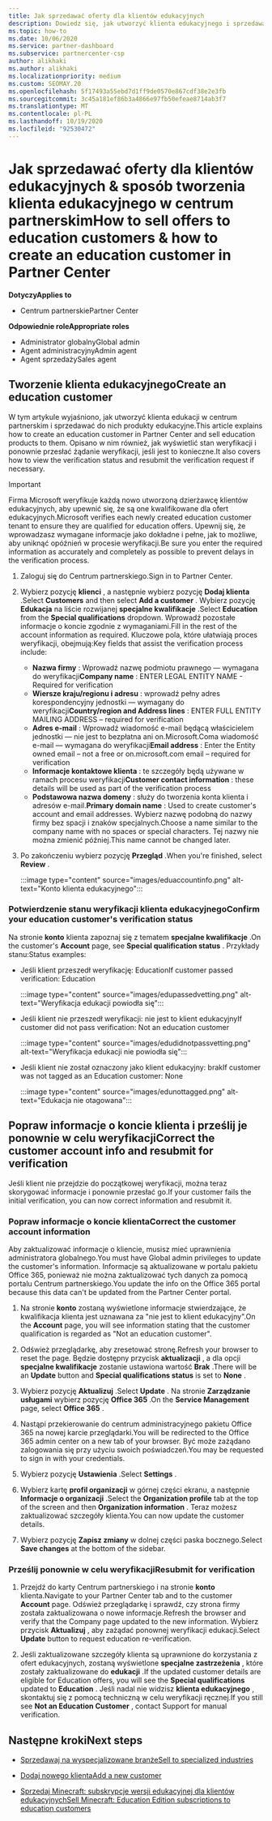 ```yaml
---
title: Jak sprzedawać oferty dla klientów edukacyjnych
description: Dowiedz się, jak utworzyć klienta edukacyjnego i sprzedawać oferty w centrum partnerskim. Obejmuje potwierdzenie stanu weryfikacji dla klienta edukacyjnego.
ms.topic: how-to
ms.date: 10/06/2020
ms.service: partner-dashboard
ms.subservice: partnercenter-csp
author: alikhaki
ms.author: alikhaki
ms.localizationpriority: medium
ms.custom: SEOMAY.20
ms.openlocfilehash: 5f17493a55ebd7d1ff9de0570e867cdf38e2e3fb
ms.sourcegitcommit: 3c45a181ef86b3a4866e97fb50efeae8714ab3f7
ms.translationtype: MT
ms.contentlocale: pl-PL
ms.lasthandoff: 10/19/2020
ms.locfileid: "92530472"
---
```

# <a name="how-to-sell-offers-to-education-customers--how-to-create-an-education-customer-in-partner-center"></a><span data-ttu-id="49814-104">Jak sprzedawać oferty dla klientów edukacyjnych & sposób tworzenia klienta edukacyjnego w centrum partnerskim</span><span class="sxs-lookup"><span data-stu-id="49814-104">How to sell offers to education customers & how to create an education customer in Partner Center</span></span>

<span data-ttu-id="49814-105">**Dotyczy**</span><span class="sxs-lookup"><span data-stu-id="49814-105">**Applies to**</span></span>

- <span data-ttu-id="49814-106">Centrum partnerskie</span><span class="sxs-lookup"><span data-stu-id="49814-106">Partner Center</span></span>

<span data-ttu-id="49814-107">**Odpowiednie role**</span><span class="sxs-lookup"><span data-stu-id="49814-107">**Appropriate roles**</span></span>

- <span data-ttu-id="49814-108">Administrator globalny</span><span class="sxs-lookup"><span data-stu-id="49814-108">Global admin</span></span>
- <span data-ttu-id="49814-109">Agent administracyjny</span><span class="sxs-lookup"><span data-stu-id="49814-109">Admin agent</span></span>
- <span data-ttu-id="49814-110">Agent sprzedaży</span><span class="sxs-lookup"><span data-stu-id="49814-110">Sales agent</span></span>

## <a name="create-an-education-customer"></a><span data-ttu-id="49814-111">Tworzenie klienta edukacyjnego</span><span class="sxs-lookup"><span data-stu-id="49814-111">Create an education customer</span></span>

<span data-ttu-id="49814-112">W tym artykule wyjaśniono, jak utworzyć klienta edukacji w centrum partnerskim i sprzedawać do nich produkty edukacyjne.</span><span class="sxs-lookup"><span data-stu-id="49814-112">This article explains how to create an education customer in Partner Center and sell education products to them.</span></span> <span data-ttu-id="49814-113">Opisano w nim również, jak wyświetlić stan weryfikacji i ponownie przesłać żądanie weryfikacji, jeśli jest to konieczne.</span><span class="sxs-lookup"><span data-stu-id="49814-113">It also covers how to view the verification status and resubmit the verification request if necessary.</span></span>

> [!IMPORTANT]
> <span data-ttu-id="49814-114">Firma Microsoft weryfikuje każdą nowo utworzoną dzierżawcę klientów edukacyjnych, aby upewnić się, że są one kwalifikowane dla ofert edukacyjnych.</span><span class="sxs-lookup"><span data-stu-id="49814-114">Microsoft verifies each newly created education customer tenant to ensure they are qualified for education offers.</span></span>  <span data-ttu-id="49814-115">Upewnij się, że wprowadzasz wymagane informacje jako dokładne i pełne, jak to możliwe, aby uniknąć opóźnień w procesie weryfikacji.</span><span class="sxs-lookup"><span data-stu-id="49814-115">Be sure you enter the required information as accurately and completely as possible to prevent delays in the verification process.</span></span>

1. <span data-ttu-id="49814-116">Zaloguj się do Centrum partnerskiego.</span><span class="sxs-lookup"><span data-stu-id="49814-116">Sign in to Partner Center.</span></span>

2. <span data-ttu-id="49814-117">Wybierz pozycję **klienci** , a następnie wybierz pozycję **Dodaj klienta** .</span><span class="sxs-lookup"><span data-stu-id="49814-117">Select **Customers** and then select **Add a customer** .</span></span> <span data-ttu-id="49814-118">Wybierz pozycję **Edukacja** na liście rozwijanej **specjalne kwalifikacje** .</span><span class="sxs-lookup"><span data-stu-id="49814-118">Select **Education** from the **Special qualifications** dropdown.</span></span>  <span data-ttu-id="49814-119">Wprowadź pozostałe informacje o koncie zgodnie z wymaganiami.</span><span class="sxs-lookup"><span data-stu-id="49814-119">Fill in the rest of the account information as required.</span></span>  <span data-ttu-id="49814-120">Kluczowe pola, które ułatwiają proces weryfikacji, obejmują:</span><span class="sxs-lookup"><span data-stu-id="49814-120">Key fields that assist the verification process include:</span></span>

   - <span data-ttu-id="49814-121">**Nazwa firmy** : Wprowadź nazwę podmiotu prawnego — wymagana do weryfikacji</span><span class="sxs-lookup"><span data-stu-id="49814-121">**Company name** : ENTER LEGAL ENTITY NAME - Required for verification</span></span>
   - <span data-ttu-id="49814-122">**Wiersze kraju/regionu i adresu** : wprowadź pełny adres korespondencyjny jednostki — wymagany do weryfikacji</span><span class="sxs-lookup"><span data-stu-id="49814-122">**Country/region and Address lines** : ENTER FULL ENTITY MAILING ADDRESS – required for verification</span></span>
   - <span data-ttu-id="49814-123">**Adres e-mail** : Wprowadź wiadomość e-mail będącą właścicielem jednostki — nie jest to bezpłatna ani on.Microsoft.Coma wiadomość e-mail — wymagana do weryfikacji</span><span class="sxs-lookup"><span data-stu-id="49814-123">**Email address** :  Enter the Entity owned email – not a free or on.microsoft.com email – required for verification</span></span>
   - <span data-ttu-id="49814-124">**Informacje kontaktowe klienta** : te szczegóły będą używane w ramach procesu weryfikacji</span><span class="sxs-lookup"><span data-stu-id="49814-124">**Customer contact information** : these details will be used as part of the verification process</span></span>
   - <span data-ttu-id="49814-125">**Podstawowa nazwa domeny** : służy do tworzenia konta klienta i adresów e-mail.</span><span class="sxs-lookup"><span data-stu-id="49814-125">**Primary domain name** :  Used to create customer's account and email addresses.</span></span>  <span data-ttu-id="49814-126">Wybierz nazwę podobną do nazwy firmy bez spacji i znaków specjalnych.</span><span class="sxs-lookup"><span data-stu-id="49814-126">Choose a name similar to the company name with no spaces or special characters.</span></span>  <span data-ttu-id="49814-127">Tej nazwy nie można zmienić później.</span><span class="sxs-lookup"><span data-stu-id="49814-127">This name cannot be changed later.</span></span>

3. <span data-ttu-id="49814-128">Po zakończeniu wybierz pozycję **Przegląd** .</span><span class="sxs-lookup"><span data-stu-id="49814-128">When you're finished, select **Review** .</span></span>

   :::image type="content" source="images/eduaccountinfo.png" alt-text="Konto klienta edukacyjnego":::

### <a name="confirm-your-education-customers-verification-status"></a><span data-ttu-id="49814-130">Potwierdzenie stanu weryfikacji klienta edukacyjnego</span><span class="sxs-lookup"><span data-stu-id="49814-130">Confirm your education customer's verification status</span></span>

<span data-ttu-id="49814-131">Na stronie **konto** klienta zapoznaj się z tematem **specjalne kwalifikacje** .</span><span class="sxs-lookup"><span data-stu-id="49814-131">On the customer's **Account** page, see **Special qualification status** .</span></span>
<span data-ttu-id="49814-132">Przykłady stanu:</span><span class="sxs-lookup"><span data-stu-id="49814-132">Status examples:</span></span>

- <span data-ttu-id="49814-133">Jeśli klient przeszedł weryfikację: Education</span><span class="sxs-lookup"><span data-stu-id="49814-133">If customer passed verification:  Education</span></span>

   :::image type="content" source="images/edupassedvetting.png" alt-text="Weryfikacja edukacji powiodła się":::

- <span data-ttu-id="49814-135">Jeśli klient nie przeszedł weryfikacji: nie jest to klient edukacyjny</span><span class="sxs-lookup"><span data-stu-id="49814-135">If customer did not pass verification:  Not an education customer</span></span>

   :::image type="content" source="images/edudidnotpassvetting.png" alt-text="Weryfikacja edukacji nie powiodła się":::

- <span data-ttu-id="49814-137">Jeśli klient nie został oznaczony jako klient edukacyjny: brak</span><span class="sxs-lookup"><span data-stu-id="49814-137">If customer was not tagged as an Education customer:  None</span></span>

   :::image type="content" source="images/edunottagged.png" alt-text="Edukacja nie otagowana":::

## <a name="correct-the-customer-account-info-and-resubmit-for-verification"></a><span data-ttu-id="49814-139">Popraw informacje o koncie klienta i prześlij je ponownie w celu weryfikacji</span><span class="sxs-lookup"><span data-stu-id="49814-139">Correct the customer account info and resubmit for verification</span></span>

<span data-ttu-id="49814-140">Jeśli klient nie przejdzie do początkowej weryfikacji, można teraz skorygować informacje i ponownie przesłać go.</span><span class="sxs-lookup"><span data-stu-id="49814-140">If your customer fails the initial verification, you can now correct information and resubmit it.</span></span>

### <a name="correct-the-customer-account-information"></a><span data-ttu-id="49814-141">Popraw informacje o koncie klienta</span><span class="sxs-lookup"><span data-stu-id="49814-141">Correct the customer account information</span></span>

<span data-ttu-id="49814-142">Aby zaktualizować informacje o kliencie, musisz mieć uprawnienia administratora globalnego.</span><span class="sxs-lookup"><span data-stu-id="49814-142">You must have Global admin privileges to update the customer's information.</span></span> <span data-ttu-id="49814-143">Informacje są aktualizowane w portalu pakietu Office 365, ponieważ nie można zaktualizować tych danych za pomocą portalu Centrum partnerskiego.</span><span class="sxs-lookup"><span data-stu-id="49814-143">You update the info on the Office 365 portal because this data can't be updated from the Partner Center portal.</span></span>

1. <span data-ttu-id="49814-144">Na stronie **konto** zostaną wyświetlone informacje stwierdzające, że kwalifikacja klienta jest uznawana za "nie jest to klient edukacyjny".</span><span class="sxs-lookup"><span data-stu-id="49814-144">On the **Account** page, you will see information stating that the customer qualification is regarded as "Not an education customer".</span></span>

2. <span data-ttu-id="49814-145">Odśwież przeglądarkę, aby zresetować stronę.</span><span class="sxs-lookup"><span data-stu-id="49814-145">Refresh your browser to reset the page.</span></span> <span data-ttu-id="49814-146">Będzie dostępny przycisk **aktualizacji** , a dla opcji **specjalne kwalifikacje** zostanie ustawiona wartość **Brak** .</span><span class="sxs-lookup"><span data-stu-id="49814-146">There will be an **Update** button and **Special qualifications status** is set to **None** .</span></span>

3. <span data-ttu-id="49814-147">Wybierz pozycję **Aktualizuj** .</span><span class="sxs-lookup"><span data-stu-id="49814-147">Select **Update** .</span></span> <span data-ttu-id="49814-148">Na stronie **Zarządzanie usługami** wybierz pozycję **Office 365** .</span><span class="sxs-lookup"><span data-stu-id="49814-148">On the **Service Management** page, select **Office 365** .</span></span>

4. <span data-ttu-id="49814-149">Nastąpi przekierowanie do centrum administracyjnego pakietu Office 365 na nowej karcie przeglądarki.</span><span class="sxs-lookup"><span data-stu-id="49814-149">You will be redirected to the Office 365 admin center on a new tab of your browser.</span></span> <span data-ttu-id="49814-150">Być może zażądano zalogowania się przy użyciu swoich poświadczeń.</span><span class="sxs-lookup"><span data-stu-id="49814-150">You may be requested to sign in with your credentials.</span></span>

5. <span data-ttu-id="49814-151">Wybierz pozycję **Ustawienia** .</span><span class="sxs-lookup"><span data-stu-id="49814-151">Select **Settings** .</span></span>

6. <span data-ttu-id="49814-152">Wybierz kartę **profil organizacji** w górnej części ekranu, a następnie **Informacje o organizacji** .</span><span class="sxs-lookup"><span data-stu-id="49814-152">Select the **Organization profile** tab at the top of the screen and then **Organization information** .</span></span> <span data-ttu-id="49814-153">Teraz możesz zaktualizować szczegóły klienta.</span><span class="sxs-lookup"><span data-stu-id="49814-153">You can now update the customer details.</span></span>

7. <span data-ttu-id="49814-154">Wybierz pozycję **Zapisz zmiany** w dolnej części paska bocznego.</span><span class="sxs-lookup"><span data-stu-id="49814-154">Select **Save changes** at the bottom of the sidebar.</span></span>  

### <a name="resubmit-for-verification"></a><span data-ttu-id="49814-155">Prześlij ponownie w celu weryfikacji</span><span class="sxs-lookup"><span data-stu-id="49814-155">Resubmit for verification</span></span>

1. <span data-ttu-id="49814-156">Przejdź do karty Centrum partnerskiego i na stronie **konto** klienta.</span><span class="sxs-lookup"><span data-stu-id="49814-156">Navigate to your Partner Center tab and to the customer **Account** page.</span></span> <span data-ttu-id="49814-157">Odśwież przeglądarkę i sprawdź, czy strona firmy została zaktualizowana o nowe informacje.</span><span class="sxs-lookup"><span data-stu-id="49814-157">Refresh the browser and verify that the Company page updated to the new information.</span></span> <span data-ttu-id="49814-158">Wybierz przycisk **Aktualizuj** , aby zażądać ponownej weryfikacji edukacji.</span><span class="sxs-lookup"><span data-stu-id="49814-158">Select **Update** button to request education re-verification.</span></span>

2. <span data-ttu-id="49814-159">Jeśli zaktualizowane szczegóły klienta są uprawnione do korzystania z ofert edukacyjnych, zostaną wyświetlone **specjalne zastrzeżenia** , które zostały zaktualizowane do **edukacji** .</span><span class="sxs-lookup"><span data-stu-id="49814-159">If the updated customer details are eligible for Education offers, you will see the **Special qualifications** updated to **Education** .</span></span> <span data-ttu-id="49814-160">Jeśli nadal nie widzisz **klienta edukacyjnego** , skontaktuj się z pomocą techniczną w celu weryfikacji ręcznej.</span><span class="sxs-lookup"><span data-stu-id="49814-160">If you still see **Not an Education Customer** , contact Support for manual verification.</span></span>

## <a name="next-steps"></a><span data-ttu-id="49814-161">Następne kroki</span><span class="sxs-lookup"><span data-stu-id="49814-161">Next steps</span></span>

- [<span data-ttu-id="49814-162">Sprzedawaj na wyspecjalizowane branże</span><span class="sxs-lookup"><span data-stu-id="49814-162">Sell to specialized industries</span></span>](get-special-pricing-for-offers.md)

- [<span data-ttu-id="49814-163">Dodaj nowego klienta</span><span class="sxs-lookup"><span data-stu-id="49814-163">Add a new customer</span></span>](add-a-new-customer.md)

- [<span data-ttu-id="49814-164">Sprzedaj Minecraft: subskrypcje wersji edukacyjnej dla klientów edukacyjnych</span><span class="sxs-lookup"><span data-stu-id="49814-164">Sell Minecraft: Education Edition subscriptions to education customers</span></span>](minecraft-subscriptions.md)
